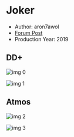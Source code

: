# Joker

* Author: aron7awol
* [Forum Post](https://www.avsforum.com/threads/bass-eq-for-filtered-movies.2995212/post-58976274)
* Production Year: 2019

## DD+

![img 0](https://i.imgur.com/FCgagfK.jpg)

![img 1](https://i.imgur.com/bl2tSdu.png)

## Atmos

![img 2](https://i.imgur.com/sQaUIs5.jpg)

![img 3](https://i.imgur.com/xcr07do.png)

